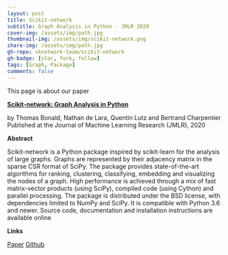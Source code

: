 ```yaml
---
layout: post
title: Scikit-network
subtitle: Graph Analysis in Python - JMLR 2020
cover-img: /assets/img/path.jpg
thumbnail-img: /assets/img/scikit-network.png
share-img: /assets/img/path.jpg
gh-repo: sknetwork-team/scikit-network
gh-badge: [star, fork, follow]
tags: [Graph, Package]
comments: false
---
```



This page is about our paper

[**Scikit-network: Graph Analysis in Python**](hhttps://www.jmlr.org/papers/volume21/20-412/20-412.pdfg)

by Thomas Bonald, Nathan de Lara, Quentin Lutz and Bertrand Charpentier  
Published at the Journal of Machine Learning Research (JMLR), 2020

**Abstract**

Scikit-network is a Python package inspired by scikit-learn for the analysis of large graphs. Graphs are represented by their adjacency matrix in the sparse CSR format of SciPy. The package provides state-of-the-art algorithms for ranking, clustering, classifying, embedding and visualizing the nodes of a graph. High performance is achieved through a mix of fast matrix-vector products (using SciPy), compiled code (using Cython) and parallel processing. The package is distributed under the BSD license, with dependencies limited to NumPy and SciPy. It is compatible with Python 3.6 and newer. Source code, documentation and installation instructions are available online

**Links**

[Paper](https://www.jmlr.org/papers/volume21/20-412/20-412.pdf) [Github](https://github.com/sknetwork-team/scikit-network)

